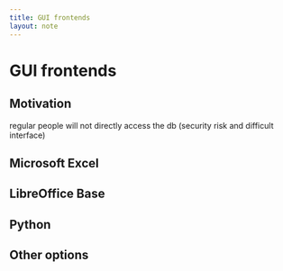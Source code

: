 ```yaml
---
title: GUI frontends
layout: note
---
```


# GUI frontends

## Motivation

regular people will not directly access the db (security risk and difficult interface)

## Microsoft Excel

## LibreOffice Base

## Python

## Other options


